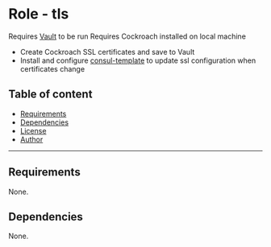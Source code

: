 # Role - tls

Requires [Vault](../../vault/) to be run
Requires Cockroach installed on local machine

- Create Cockroach SSL certificates and save to Vault
- Install and configure [consul-template](https://github.com/hashicorp/consul-template) to update ssl configuration when certificates change

## Table of content

- [Requirements](#requirements)
- [Dependencies](#dependencies)
- [License](#license)
- [Author](#author)

---

## Requirements

None.




## Dependencies

None.
